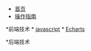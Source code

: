 <!-- docs/_sidebar.md -->

* [首页](/)
* [操作指南](guide)

*前端技术
    * [javascript]()
    * [Echarts]()



*后端技术